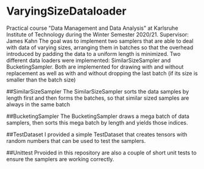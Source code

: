 # VaryingSizeDataloader

Practical course "Data Management and Data Analysis" at Karlsruhe Institute of Technology during the Winter Semester 2020/21.
Supervisor: James Kahn
The goal was to implement two samplers that are able to deal with data of varying sizes, arranging them in batches so that the overhead
introduced by padding the data to a uniform length is minimized.
Two different data loaders were implemented: SimilarSizeSampler and BucketingSampler. Both are implemented for drawing with and without replacement 
as well as with and without dropping the last batch (if its size is smaller than the batch size)

##SimilarSizeSampler
The SimilarSizeSampler sorts the data samples by length first and then forms the batches, so that similar sized samples are always in the same batch

##BucketingSampler
The BucketingSampler draws a mega batch of data samplers, then sorts this mega batch by length and yields those indices. 

##TestDataset
I provided a simple TestDataset that creates tensors with random numbers that can be used to test the samplers.

##Unittest
Prvoided in this repository are also a couple of short unit tests to ensure the samplers are working correctly.
